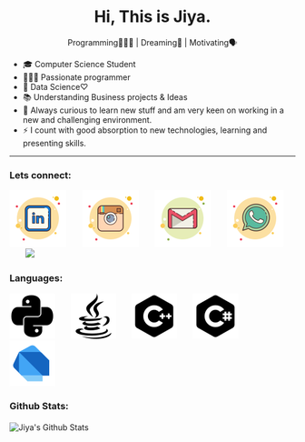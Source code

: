 <h1 align="center">Hi, This is Jiya.</h1>
<p align="center"> Programming👨🏻‍💻 | Dreaming💭 | Motivating🗣 </p>


- 🎓 Computer Science Student   
- 👨🏻‍💻 Passionate programmer
- 🔬 Data Science♡
- 📚 Understanding Business projects & Ideas
- 🔭 Always curious to learn new stuff and am very keen on working in a new and challenging environment. 
- ⚡ I count with good absorption to new technologies, learning and presenting skills.  
***
### Lets connect:

[![LinkedIn](https://github.com/Jiya-Ull-Haq/Jiya-Ull-Haq/blob/master/icons8-linkedin.svg)](https://www.linkedin.com/in/jiya-ull-haq-ab25111a0/)&nbsp;&nbsp;&nbsp;&nbsp;&nbsp;&nbsp;&nbsp;[![Insta](https://github.com/Jiya-Ull-Haq/Jiya-Ull-Haq/blob/master/icons8-instagram-old.svg)](https://www.instagram.com/this_is_jiya/)&nbsp;&nbsp;&nbsp;&nbsp;&nbsp;&nbsp;&nbsp;[![Gmail](https://github.com/Jiya-Ull-Haq/Jiya-Ull-Haq/blob/master/icons8-gmail.svg)](mailto:shaik.jiyaullhaq@gmail.com)&nbsp;&nbsp;&nbsp;&nbsp;&nbsp;&nbsp;&nbsp;[![Whatsapp](https://github.com/Jiya-Ull-Haq/Jiya-Ull-Haq/blob/master/icons8-whatsapp.svg)](https://wa.me/917981186029)&nbsp;&nbsp;&nbsp;&nbsp;&nbsp;&nbsp;&nbsp;[![](https://github.com/Jiya-Ull-Haq/Jiya-Ull-Haq/blob/master/)]()

### Languages:
[![Python](https://github.com/Jiya-Ull-Haq/Jiya-Ull-Haq/blob/master/icons8-python%20(2).svg)](https://www.python.org/)&nbsp;&nbsp;&nbsp;&nbsp;&nbsp;&nbsp;&nbsp;[![Java](https://github.com/Jiya-Ull-Haq/Jiya-Ull-Haq/blob/master/icons8-java.svg)](https://www.java.com/en/)&nbsp;&nbsp;&nbsp;&nbsp;&nbsp;&nbsp;&nbsp;[![C++](https://github.com/Jiya-Ull-Haq/Jiya-Ull-Haq/blob/master/icons8-c++.svg)](https://isocpp.org/)&nbsp;&nbsp;&nbsp;&nbsp;&nbsp;&nbsp;&nbsp;[![C#](https://github.com/Jiya-Ull-Haq/Jiya-Ull-Haq/blob/master/icons8-c-sharp-logo%20(1).svg)](https://docs.microsoft.com/en-us/dotnet/csharp/)&nbsp;&nbsp;&nbsp;&nbsp;&nbsp;&nbsp;&nbsp;[![Dart](https://github.com/Jiya-Ull-Haq/Jiya-Ull-Haq/blob/master/icons8-dart.svg)](https://dart.dev/guides)

### Github Stats: 
<img align="center" alt="Jiya's Github Stats" src="https://github-readme-stats.codestackr.vercel.app/api?username=Jiya-Ull-Haq&show_icons=true&hide_border=true" />

